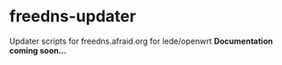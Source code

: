 # freedns-updater
Updater scripts for freedns.afraid.org for lede/openwrt
**Documentation coming soon...**
